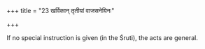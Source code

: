 +++
title = "23 खर्विकान् तृतीयां वाजसनेयिनः"

+++

If no special instruction is given (in the Śruti), the acts are general.


